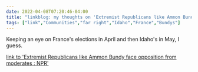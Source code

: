 ```yaml
---
date: 2022-04-08T07:20:46-04:00
title: "linkblog: my thoughts on 'Extremist Republicans like Ammon Bundy face opposition from moderates : NPR'"
tags: ["link","Communities","far right","Idaho","France","Bundys"]
---
```

Keeping an eye on France's elections in April and then Idaho's in May, I guess.
 
[link to 'Extremist Republicans like Ammon Bundy face opposition from moderates : NPR'](https://www.npr.org/2022/04/08/1091435312/idaho-primary-republican-party-politics)
